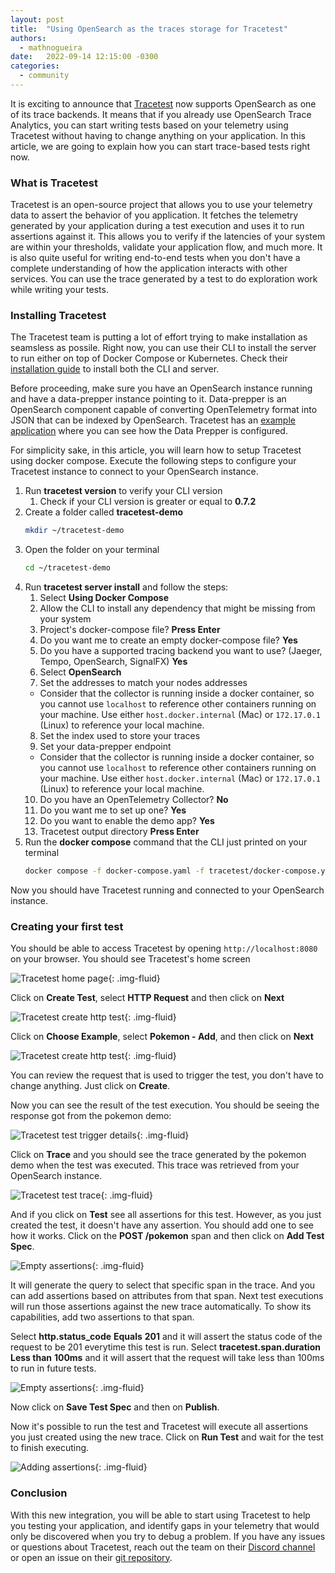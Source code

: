 ```yaml
---
layout: post
title:  "Using OpenSearch as the traces storage for Tracetest"
authors:
  - mathnogueira
date:   2022-09-14 12:15:00 -0300
categories:
  - community
---
```


It is exciting to announce that [Tracetest](https://tracetest.io) now supports OpenSearch as one of its trace backends. It means that if you already use OpenSearch Trace Analytics, you can start writing tests based on your telemetry using Tracetest without having to change anything on your application. In this article, we are going to explain how you can start trace-based tests right now.

### What is Tracetest

Tracetest is an open-source project that allows you to use your telemetry data to assert the behavior of you application. It fetches the telemetry generated by your application during a test execution and uses it to run assertions against it. This allows you to verify if the latencies of your system are within your thresholds, validate your application flow, and much more. It is also quite useful for writing end-to-end tests when you don't have a complete understanding of how the application interacts with other services. You can use the trace generated by a test to do exploration work while writing your tests.

### Installing Tracetest

The Tracetest team is putting a lot of effort trying to make installation as seamsless as possile. Right now, you can use their CLI to install the server to run either on top of Docker Compose or Kubernetes. Check their [installation guide](https://kubeshop.github.io/tracetest/installing/) to install both the CLI and server.

Before proceeding, make sure you have an OpenSearch instance running and have a data-prepper instance pointing to it. Data-prepper is an OpenSearch component capable of converting OpenTelemetry format into JSON that can be indexed by OpenSearch. Tracetest has an [example application](https://github.com/kubeshop/tracetest/tree/main/examples/tracetest-opensearch) where you can see how the Data Prepper is configured.

For simplicity sake, in this article, you will learn how to setup Tracetest using docker compose. Execute the following steps to configure your Tracetest instance to connect to your OpenSearch instance.

1. Run **tracetest version** to verify your CLI version
    1. Check if your CLI version is greater or equal to **0.7.2**
2. Create a folder called **tracetest-demo**
    ```sh
    mkdir ~/tracetest-demo
    ```
3. Open the folder on your terminal
    ```sh
    cd ~/tracetest-demo
    ```
4. Run **tracetest server install** and follow the steps:
    1. Select **Using Docker Compose**
    2. Allow the CLI to install any dependency that might be missing from your system
    3. Project's docker-compose file? **Press Enter**
    4. Do you want me to create an empty docker-compose file? **Yes**
    5. Do you have a supported tracing backend you want to use? (Jaeger, Tempo, OpenSearch, SignalFX) **Yes**
    6. Select **OpenSearch**
    7. Set the addresses to match your nodes addresses
      * Consider that the collector is running inside a docker container, so you cannot use `localhost` to reference other containers running on your machine. Use either `host.docker.internal` (Mac) or `172.17.0.1` (Linux) to reference your local machine.
    8. Set the index used to store your traces
    9. Set your data-prepper endpoint
      * Consider that the collector is running inside a docker container, so you cannot use `localhost` to reference other containers running on your machine. Use either `host.docker.internal` (Mac) or `172.17.0.1` (Linux) to reference your local machine.
    10. Do you have an OpenTelemetry Collector? **No**
    11. Do you want me to set up one? **Yes**
    12. Do you want to enable the demo app? **Yes**
    13. Tracetest output directory **Press Enter**
5. Run the **docker compose** command that the CLI just printed on your terminal
    ```sh
    docker compose -f docker-compose.yaml -f tracetest/docker-compose.yaml up -d
    ```

Now you should have Tracetest running and connected to your OpenSearch instance.

### Creating your first test

You should be able to access Tracetest by opening `http://localhost:8080` on your browser. You should see Tracetest's home screen

![Tracetest home page](/assets/media/tutorials/tracetest/home.png){: .img-fluid}

Click on **Create Test**, select **HTTP Request** and then click on **Next**

![Tracetest create http test](/assets/media/tutorials/tracetest/http_test.png){: .img-fluid}

Click on **Choose Example**, select **Pokemon - Add**, and then click on **Next**

![Tracetest create http test](/assets/media/tutorials/tracetest/create_test_from_example.png){: .img-fluid}

You can review the request that is used to trigger the test, you don't have to change anything. Just click on **Create**.

Now you can see the result of the test execution. You should be seeing the response got from the pokemon demo:

![Tracetest test trigger details](/assets/media/tutorials/tracetest/test_trigger.png){: .img-fluid}

Click on **Trace** and you should see the trace generated by the pokemon demo when the test was executed. This trace was retrieved from your OpenSearch instance.

![Tracetest test trace](/assets/media/tutorials/tracetest/test_trace.png){: .img-fluid}

And if you click on **Test** see all assertions for this test. However, as you just created the test, it doesn't have any assertion. You should add one to see how it works. Click on the **POST /pokemon** span and then click on **Add Test Spec**.

![Empty assertions](/assets/media/tutorials/tracetest/empty_assertions.png){: .img-fluid}

It will generate the query to select that specific span in the trace. And you can add assertions based on attributes from that span. Next test executions will run those assertions against the new trace automatically. To show its capabilities, add two assertions to that span.

Select **http.status_code** **Equals** **201** and it will assert the status code of the request to be 201 everytime this test is run.
Select **tracetest.span.duration** **Less than** **100ms** and it will assert that the request will take less than 100ms to run in future tests.

![Empty assertions](/assets/media/tutorials/tracetest/adding_assertions.png){: .img-fluid}

Now click on **Save Test Spec** and then on **Publish**.

Now it's possible to run the test and Tracetest will execute all assertions you just created using the new trace. Click on **Run Test** and wait for the test to finish executing.

![Adding assertions](/assets/media/tutorials/tracetest/test_rerun.png){: .img-fluid}


### Conclusion

With this new integration, you will be able to start using Tracetest to help you testing your application, and identify gaps in your telemetry that would only be discovered when you try to debug a problem. If you have any issues or questions about Tracetest, reach out the team on their [Discord channel](https://discord.gg/5mZm6bMx) or open an issue on their [git repository](https://github.com/kubeshop/tracetest).
